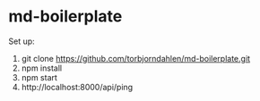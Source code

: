 # md-boilerplate

Set up:
1. git clone https://github.com/torbjorndahlen/md-boilerplate.git
2. npm install
3. npm start
4. http://localhost:8000/api/ping
